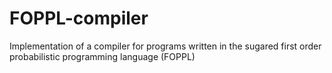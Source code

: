 # FOPPL-compiler
Implementation of a compiler for programs written in the sugared first order probabilistic programming language (FOPPL)

